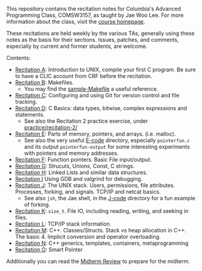 This repository contains the recitation notes for Columbia's Advanced
Programming Class, COMSW3157, as taught by Jae Woo Lee. For more information
about the class, visit the [course homepage](http://www.cs.columbia.edu/~jae/3157).

These recitations are held weekly by the various TAs, generally using these
notes as the basis for their sections. Issues, patches, and comments, especially
by current and former students, are welcome.

Contents:

* [Recitation A](A-unix.md): Introduction to UNIX, compile your first C
  program. Be sure to have a CLIC account from CRF before the recitation.
* [Recitation B](B-makefiles.md): Makefiles. 
    * You may find the [sample-Makefile](sample-Makefile) a useful reference.
* [Recitation C](C-git.md): Configuring and using Git for version control and file tracking.
* [Recitation D](D-binary-c-basics.md): C Basics: data types, bitwise, complex expressions and statements.
    * See also the Recitation 2 practice exercise, under
      [practice/recitation-2/](practice/recitation-2/)
* [Recitation E](E-memory-pointers.md): Parts of memory, pointers, and arrays.
(i.e. malloc).
    * See also the very useful [E-code](E-code/) directory,
      especially `pointerfun.c` and its output `pointerfun-output` for some
      interesting experiments with pointers and memory addresses.
* [Recitation F](F-function-pointers.md): Function pointers. Basic File input/output.
* [Recitation G](G-structs-unions.md): Strucuts, Unions, Const, C strings.
* [Recitation H](H-linked-lists.md): Linked Lists and similar data structures.
* [Recitation I](I-debugging.md) Using GDB and valgrind for debugging.
* [Recitation J](J-unix-fork-exec.md): The UNIX stack. Users, permissions, file
  attributes. Processes, forking, and signals. TCP/IP and netcat basics.
    * See also `jsh`, the Jae shell, in the [J-code](J-code/)
      directory for a fun example of forking.
* [Recitation K](K-io.md): `size_t`. File IO, including reading, writing,
  and seeking in files.
* [Recitation L](L-tcpip.md): TCP/IP stack information. 
* [Recitation M](M-cpp.md): C++. Classes/Structs. Stack vs heap allocation
  in C++. The basic 4. Implicit conversion and operator overloading.
* [Recitation N](N-templates-containers.md): C++ generics, templates,
  containers, metaprogramming
* [Recitation O](O-smart-pointer.md): Smart Pointer

Additionally you can read the [Midterm Review](midterm-review.md) to prepare
for the midterm.